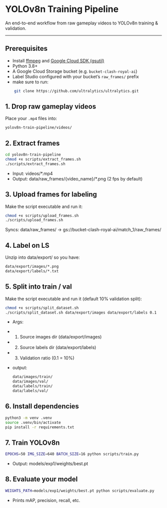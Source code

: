 # YOLOv8n Training Pipeline

An end-to-end workflow from raw gameplay videos to YOLOv8n training & validation.

---

## Prerequisites

- Install [ffmpeg](https://ffmpeg.org/download.html) and [Google Cloud SDK (gsutil)](https://cloud.google.com/sdk/docs/install)
- Python 3.8+
- A Google Cloud Storage bucket (e.g. `bucket-clash-royal-ai`)
- Label Studio configured with your bucket’s `raw_frames/` prefix
- make sure to run:
```bash
    git clone https://github.com/ultralytics/ultralytics.git
```


## 1. Drop raw gameplay videos

Place your `.mp4` files into:

```bash
yolov8n-train-pipeline/videos/
```

## 2. Extract frames

```bash
cd yolov8n-train-pipeline
chmod +x scripts/extract_frames.sh
./scripts/extract_frames.sh
```
- Input: videos/*.mp4
- Output: data/raw_frames/{video_name}/*.png (2 fps by default)

## 3. Upload frames for labeling
Make the script executable and run it:

```bash
chmod +x scripts/upload_frames.sh
./scripts/upload_frames.sh
```

Syncs: data/raw_frames/ → gs://bucket-clash-royal-ai/match_1/raw_frames/

## 4. Label on LS
Unzip into data/export/ so you have:
```bash
data/export/images/*.png
data/export/labels/*.txt
```

## 5. Split into train / val
Make the script executable and run it (default 10% validation split):
```bash
chmod +x scripts/split_dataset.sh
./scripts/split_dataset.sh data/export/images data/export/labels 0.1
```

- Args:

- 1. Source images dir (data/export/images)

- 2. Source labels dir (data/export/labels)

- 3. Validation ratio (0.1 = 10%)

- output:
    ```bash
    data/images/train/
    data/images/val/
    data/labels/train/
    data/labels/val/
    ```

## 6. Install dependencies
```bash
python3 -m venv .venv
source .venv/bin/activate
pip install -r requirements.txt
```

## 7. Train YOLOv8n
```bash
EPOCHS=50 IMG_SIZE=640 BATCH_SIZE=16 python scripts/train.py
```
- Output: models/exp1/weights/best.pt


## 8. Evaluate your model
```bash
WEIGHTS_PATH=models/exp1/weights/best.pt python scripts/evaluate.py
```
- Prints mAP, precision, recall, etc.







